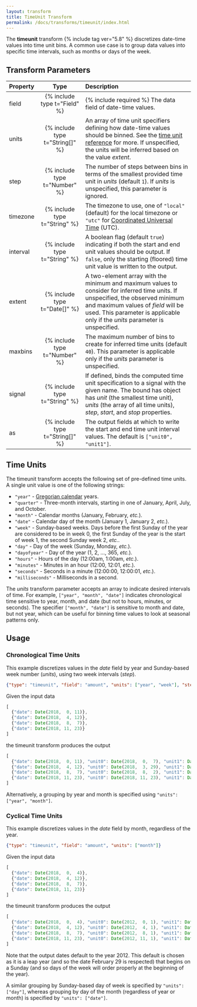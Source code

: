 ```yaml
---
layout: transform
title: TimeUnit Transform
permalink: /docs/transforms/timeunit/index.html
---
```


The **timeunit** transform {% include tag ver="5.8" %} discretizes date-time values into time unit bins. A common use case is to group data values into specific time intervals, such as months or days of the week.

## Transform Parameters

| Property            | Type                            | Description   |
| :------------------ | :-----------------------------: | :------------ |
| field               | {% include type t="Field" %}    | {% include required %} The data field of date-time values.|
| units               | {% include type t="String[]" %} | An array of time unit specifiers defining how date-time values should be binned. See the [time unit reference](#time-units) for more. If unspecified, the units will be inferred based on the value _extent_.|
| step               | {% include type t="Number" %}    | The number of steps between bins in terms of the smallest provided time unit in _units_ (default `1`). If _units_ is unspecified, this parameter is ignored.|
| timezone            | {% include type t="String" %}   | The timezone to use, one of `"local"` (default) for the local timezone or `"utc"` for [Coordinated Universal Time](https://en.wikipedia.org/wiki/Coordinated_Universal_Time) (UTC).|
| interval            | {% include type t="String" %}   | A boolean flag (default `true`) indicating if both the start and end unit values should be output. If `false`, only the starting (floored) time unit value is written to the output.|
| extent              | {% include type t="Date[]" %} | A two-element array with the minimum and maximum values to consider for inferred time units. If unspecified, the observed minimum and maximum values of _field_ will be used. This parameter is applicable only if the _units_ parameter is unspecified.|
| maxbins             | {% include type t="Number" %}   | The maximum number of bins to create for inferred time units (default `40`). This parameter is applicable only if the _units_ parameter is unspecified.|
| signal              | {% include type t="String" %}   | If defined, binds the computed time unit specification to a signal with the given name. The bound has object has _unit_ (the smallest time unit), _units_ (the array of all time units), _step_, _start_, and _stop_ properties. |
| as                  | {% include type t="String[]" %} | The output fields at which to write the start and end time unit interval values. The default is `["unit0", "unit1"]`.|

## <a name="time-units"></a>Time Units

The timeunit transform accepts the following set of pre-defined time units. A single unit value is one of the following strings:

- `"year"` - [Gregorian calendar](https://en.wikipedia.org/wiki/Gregorian_calendar) years.
- `"quarter"` - Three-month intervals, starting in one of January, April, July, and October.
- `"month"` - Calendar months (January, February, _etc._).
- `"date"` - Calendar day of the month (January 1, January 2, _etc._).
- `"week"` - Sunday-based weeks. Days before the first Sunday of the year are considered to be in week 0, the first Sunday of the year is the start of week 1, the second Sunday week 2, _etc._.
- `"day"` - Day of the week (Sunday, Monday, _etc._).
- `"dayofyear"` - Day of the year (1, 2, ..., 365, _etc._).
- `"hours"` - Hours of the day (12:00am, 1:00am, _etc_.).
- `"minutes"` - Minutes in an hour (12:00, 12:01, _etc_.).
- `"seconds"` - Seconds in a minute (12:00:00, 12:00:01, _etc_.).
- `"milliseconds"` - Milliseconds in a second.

The _units_ transform parameter accepts an array to indicate desired intervals of time. For example, `["year", "month", "date"]` indicates chronological time sensitive to year, month, and date (but not to hours, minutes, or seconds). The specifier `["month", "date"]` is sensitive to month and date, but not year, which can be useful for binning time values to look at seasonal patterns only.

## Usage

### Chronological Time Units

This example discretizes values in the _date_ field by year and Sunday-based week number (_units_), using two week intervals (_step_).

```json
{"type": "timeunit", "field": "amount", "units": ["year", "week"], "step": 2}
```

Given the input data

```js
[
  {"date": Date(2018,  0, 11)},
  {"date": Date(2018,  4, 12)},
  {"date": Date(2018,  8,  7)},
  {"date": Date(2018, 11, 23)}
]
```

the timeunit transform produces the output

```js
[
  {"date": Date(2018,  0, 11), "unit0": Date(2018,  0,  7), "unit1": Date(2018,  0, 21)},
  {"date": Date(2018,  4, 12), "unit0": Date(2018,  3, 29), "unit1": Date(2018,  4, 13)}},
  {"date": Date(2018,  8,  7), "unit0": Date(2018,  8,  2), "unit1": Date(2018,  8, 16)}},
  {"date": Date(2018, 11, 23), "unit0": Date(2018, 11, 23), "unit1": Date(2019,  0,  6)}}
]
```

Alternatively, a grouping by year and month is specified using `"units": ["year", "month"]`.

### Cyclical Time Units

This example discretizes values in the _date_ field by month, regardless of the year.

```json
{"type": "timeunit", "field": "amount", "units": ["month"]}
```

Given the input data

```js
[
  {"date": Date(2018,  0,  4)},
  {"date": Date(2018,  4, 12)},
  {"date": Date(2018,  8,  7)},
  {"date": Date(2018, 11, 23)}
]
```

the timeunit transform produces the output

```js
[
  {"date": Date(2018,  0,  4), "unit0": Date(2012,  0, 1), "unit1": Date(2012, 1, 1)},
  {"date": Date(2018,  4, 12), "unit0": Date(2012,  4, 1), "unit1": Date(2012, 5, 1)}},
  {"date": Date(2018,  8,  7), "unit0": Date(2012,  8, 1), "unit1": Date(2012, 9, 1)}},
  {"date": Date(2018, 11, 23), "unit0": Date(2012, 11, 1), "unit1": Date(2013, 0, 1)}}
]
```

Note that the output dates default to the year 2012. This default is chosen as it is a leap year (and so the date February 29 is respected) that begins on a Sunday (and so days of the week will order properly at the beginning of the year).

A similar grouping by Sunday-based day of week is specified by `"units": ["day"]`, whereas grouping by day of the month (regardless of year or month) is specified by `"units": ["date"]`.
